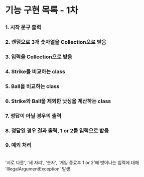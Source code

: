 # 기능 구현 목록 - 1차
### 1. 시작 문구 출력
### 2. 랜덤으로 3개 숫자열을 Collection으로 받음
### 3. 입력을 Collection으로 받음
### 4. Strike를 비교하는 class
### 5. Ball을 비교하는 class
### 6. Strike와 Ball을 제외한 낫싱을 계산하는 class
### 7. 정답이 아닐 경우의 출력
### 8. 정답일 경우 결과 출력, 1 or 2를 입력으로 받음
### 9. 예외 처리
<br>'서로 다른', '세 자리', '숫자', '게임 종료후 1 or 2'에 벗어나는 입력에 대해 'IllegalArgumentException' 발생